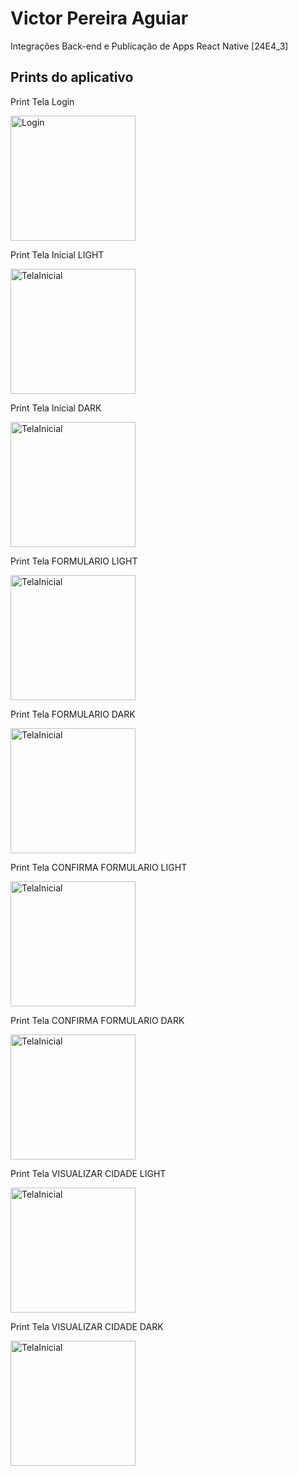 # Victor Pereira Aguiar

Integrações Back-end e Publicação de Apps React Native [24E4_3]

## Prints do aplicativo

Print Tela Login

<img src="fotosapp/TELA_LOGIN.png" alt="Login" style="width:200px;heigth:200px">

Print Tela Inicial LIGHT

<img src="fotosapp/TELA_INICIAL_LIGHT.png" alt="TelaInicial" style="width:200px;heigth:200px">

Print Tela Inicial DARK

<img src="fotosapp/TELA_INICIAL_DARK.png" alt="TelaInicial" style="width:200px;heigth:200px">

Print Tela FORMULARIO LIGHT

<img src="fotosapp/TELA_FORMULARIO_LIGHT.png" alt="TelaInicial" style="width:200px;heigth:200px">

Print Tela FORMULARIO DARK

<img src="fotosapp/TELA_FORMULARIO_DARK.png" alt="TelaInicial" style="width:200px;heigth:200px">

Print Tela CONFIRMA FORMULARIO LIGHT

<img src="fotosapp/TELA_CONFIRMA_FORMULARIO_LIGHT.png" alt="TelaInicial" style="width:200px;heigth:200px">

Print Tela CONFIRMA FORMULARIO DARK

<img src="fotosapp/TELA_CONFIRMA_FORMULARIO_DARK.png" alt="TelaInicial" style="width:200px;heigth:200px">

Print Tela VISUALIZAR CIDADE LIGHT

<img src="fotosapp/TELA_VISUALIZAR_CIDADE_LIGHT.png" alt="TelaInicial" style="width:200px;heigth:200px">

Print Tela VISUALIZAR CIDADE DARK

<img src="fotosapp/TELA_VISUALIZAR_CIDADE_DARK.png" alt="TelaInicial" style="width:200px;heigth:200px">
